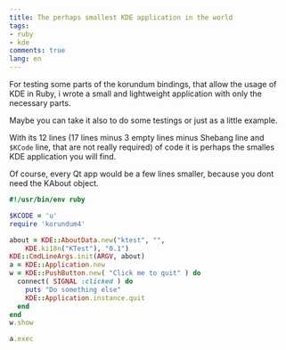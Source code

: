 ```yaml
---
title: The perhaps smallest KDE application in the world
tags:
- ruby
- kde
comments: true
lang: en
---
```


For testing some parts of the korundum bindings, that allow the usage of KDE in Ruby, i wrote a small and lightweight application with only the necessary parts.

Maybe you can take it also to do some testings or just as a little example.

With its 12 lines (17 lines minus 3 empty lines minus Shebang line and `$KCode` line, that are not really required) of code it is perhaps the smalles KDE application you will find.

Of course, every Qt app would be a few lines smaller, because you dont need the KAbout object.

~~~ruby
#!/usr/bin/env ruby

$KCODE = 'u'
require 'korundum4'

about = KDE::AboutData.new("ktest", "",
    KDE.ki18n("KTest"), "0.1")
KDE::CmdLineArgs.init(ARGV, about)
a = KDE::Application.new
w = KDE::PushButton.new( "Click me to quit" ) do
  connect( SIGNAL :clicked ) do
    puts "Do something else"
    KDE::Application.instance.quit
  end
end
w.show

a.exec
~~~